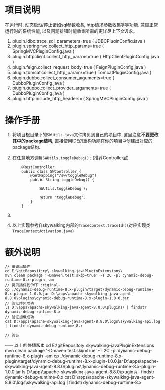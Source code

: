 # 项目说明
在运行时, 动态启动/停止诸如sql参数收集, http请求参数收集等等功能. 兼顾正常运行时的系统性能, 以及问题排错时能收集所需的更详尽上下文诉求。
1. plugin.jdbc.trace_sql_parameters=true ( JDBCPluginConfig.java )
2. plugin.springmvc.collect_http_params=true  ( SpringMVCPluginConfig.java )
3. plugin.httpclient.collect_http_params=true  ( HttpClientPluginConfig.java )
4. plugin.feign.collect_request_body=true  ( FeignPluginConfig.java )
5. plugin.tomcat.collect_http_params=true  ( TomcatPluginConfig.java )
6. plugin.dubbo.collect_consumer_arguments=true  ( DubboPluginConfig.java )
7. plugin.dubbo.collect_provider_arguments=true  ( DubboPluginConfig.java )
8. plugin.http.include_http_headers=  ( SpringMVCPluginConfig.java )


# 操作手册
1. 将项目根目录下的`SWUtils.java`文件拷贝到自己的项目中, 这里注意**不要更改其中的package结构**, 直接使用IDE的重构功能在你的项目中创建出对应的package结构.
2. 在任意地方调用`SWUtils.toggleDebug();` (推荐Controller层)

	```
		@RestController
		public class SWController {
			@GetMapping("/sw/toggleDebug")
			public String toggleDebug() {
				
				SWUtils.toggleDebug();
				
				return "toggleDebug";
			}
		}	
	```
3. 
4. 以上实现参考自skywalking内部的`TraceContext.traceId()`(对应实现类 `TraceContextActivation.java`)

# 额外说明


```
// 编译出插件
cd E:\gitRepository\_skywalking-javaPluginExtensions\
mvn clean package '-Dmaven.test.skip=true' -T 2C -pl dynamic-debug-runtime-8.x-plugin -am
// 拷贝插件到SW下 original-
cp ./dynamic-debug-runtime-8.x-plugin/target/dynamic-debug-runtime-8.x-plugin-1.0.0.jar D:\apps\apache-skywalking-java-agent-8.8.0\plugins\dynamic-debug-runtime-8.x-plugin-1.0.0.jar
// 验证拷贝成功
ls D:\apps\apache-skywalking-java-agent-8.8.0\plugins\ | findstr dynamic-debug-runtime-8.x
// 验证加载成功
cat D:\apps\apache-skywalking-java-agent-8.8.0\logs\skywalking-api.log | findstr dynamic-debug-runtime-8.x

// 验证

```

---- 以上的快捷版本
cd E:\gitRepository\_skywalking-javaPluginExtensions\
mvn clean package '-Dmaven.test.skip=true' -T 2C -pl dynamic-debug-runtime-8.x-plugin -am
cp ./dynamic-debug-runtime-8.x-plugin/target/dynamic-debug-runtime-8.x-plugin-1.0.0.jar D:\apps\apache-skywalking-java-agent-8.8.0\plugins\dynamic-debug-runtime-8.x-plugin-1.0.0.jar
ls D:\apps\apache-skywalking-java-agent-8.8.0\plugins\ | findstr dynamic-debug-runtime-8.x
cat D:\apps\apache-skywalking-java-agent-8.8.0\logs\skywalking-api.log | findstr dynamic-debug-runtime-8.x


